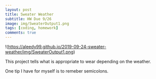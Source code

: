 ```yaml
---
layout: post
title: Sweater Weather
subtitle: HW Due 9/26
image: img/SweaterOutput1.png
tags: [coding, homework]
comments: true
---
```


!(https://aleedy99.github.io/2019-09-24-sweater-weather/img/SweaterOutput1.png)

This project tells what is appropriate to wear depending on the weather. 

One tip I have for myself is to remeber semicolons.
